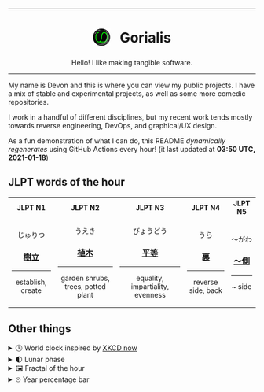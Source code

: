 ***

<h1 align="center">
<sub>
    <img src="readme/resources/avatar.png" height="36">
</sub>
&nbsp;
Gorialis
</h1>
<p align="center">
Hello! I like making tangible software.
</p>

***

My name is Devon and this is where you can view my public projects. I have a mix of stable and experimental projects, as well as some more comedic repositories.

I work in a handful of different disciplines, but my recent work tends mostly towards reverse engineering, DevOps, and graphical/UX design.

As a fun demonstration of what I can do, this README *dynamically regenerates* using GitHub Actions every hour! (it last updated at **03:50 UTC, 2021-01-18**)

<h2>JLPT words of the hour</h2>
<table>
    <tr>
        <th>JLPT N1</th>
        <th>JLPT N2</th>
        <th>JLPT N3</th>
        <th>JLPT N4</th>
        <th>JLPT N5</th>
    </tr>
    <tr>
        <td>
            <p align="center">じゅりつ</p>
            <h3 align="center"><b><a href="https://jisho.org/search/%E6%A8%B9%E7%AB%8B">樹立</a></b></h3>
            <hr>
            <p align="center">establish,<wbr> create</p>
        </td>
        <td>
            <p align="center">うえき</p>
            <h3 align="center"><b><a href="https://jisho.org/search/%E6%A4%8D%E6%9C%A8">植木</a></b></h3>
            <hr>
            <p align="center">garden shrubs,<wbr> trees,<wbr> potted plant</p>
        </td>
        <td>
            <p align="center">びょうどう</p>
            <h3 align="center"><b><a href="https://jisho.org/search/%E5%B9%B3%E7%AD%89">平等</a></b></h3>
            <hr>
            <p align="center">equality,<wbr> impartiality,<wbr> evenness</p>
        </td>
        <td>
            <p align="center">うら</p>
            <h3 align="center"><b><a href="https://jisho.org/search/%E8%A3%8F">裏</a></b></h3>
            <hr>
            <p align="center">reverse side,<wbr> back</p>
        </td>
        <td>
            <p align="center">～がわ</p>
            <h3 align="center"><b><a href="https://jisho.org/search/%EF%BD%9E%E5%81%B4">～側</a></b></h3>
            <hr>
            <p align="center">~ side</p>
        </td>
    </tr>
</table>

<h2>Other things</h2>
<details>
<summary>🕒  World clock inspired by <a href="https://xkcd.com/now">XKCD now</a></summary>

> <img src="generated/now.png" width="512">

</details>
<details>
<summary>🌓 Lunar phase</summary>

The moon is approximately 18.81% through its phase (First Quarter).

</details>
<details>
<summary>&#x1f5bc; Fractal of the hour</summary>

> <img src="generated/fractal.png" width="512">

</details>
<details>
<summary>&#x23f2; Year percentage bar</summary>
<pre><code>2021 [▁▁▁▁▁▁▁▁▁▁▁▁▁▁▁▁▁▁▁▁] 4.70%</code></pre>
</details>
